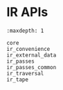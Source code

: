 # IR APIs

```{toctree}
:maxdepth: 1

core
ir_convenience
ir_external_data
ir_passes
ir_passes_common
ir_traversal
ir_tape
```
